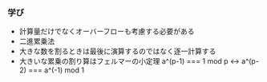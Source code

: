 ### 学び

- 計算量だけでなくオーバーフローも考慮する必要がある
- 二進累乗法
- 大きな数を割るときは最後に演算するのではなく逐一計算する
- 大きいな累乗の割り算はフェルマーの小定理 a^(p-1) === 1 mod p <-> a^(p-2) === a^(-1) mod 1
